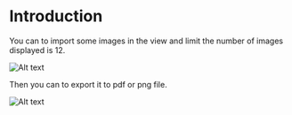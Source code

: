 
# Introduction

You can to import some images in the view and limit the number of images displayed is 12.

![Alt text](http://i.imgur.com/UXmzDs2.png "")

Then you can to export it to pdf or png file.

![Alt text](http://i.imgur.com/kTCbhFh.png "")

